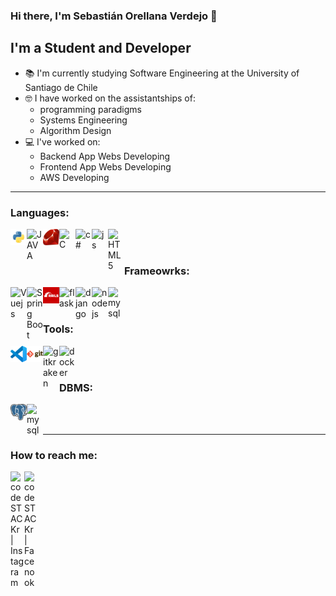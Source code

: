 ### Hi there, I'm Sebastián Orellana Verdejo 👋

## I'm a Student and Developer

- :books: I'm currently studying Software Engineering at the University of Santiago de Chile
- 🤓 I have worked on the assistantships of:
  * programming paradigms
  * Systems Engineering
  * Algorithm Design
- :computer: I've worked on:
  * Backend App Webs Developing
  * Frontend App Webs Developing
  * AWS Developing

---

### Languages:
<!-- Python -->
<img align="left" alt="Python" width="26px" src="https://raw.githubusercontent.com/github/explore/80688e429a7d4ef2fca1e82350fe8e3517d3494d/topics/python/python.png" />
<img align="left" alt="JAVA" width="26px" src="https://cdn-icons-png.flaticon.com/512/226/226777.png" />
<img align="left" alt="Ruby" width="26px" src="https://raw.githubusercontent.com/github/explore/80688e429a7d4ef2fca1e82350fe8e3517d3494d/topics/ruby/ruby.png" />
<img align="left" alt="C" width="26px" src="https://play-lh.googleusercontent.com/RLO14DKG8-tknas91100ht0mmVH9jVqqgoA0HIr1O_zMFATO-eF3tYT5MIC7yafvVH8" />
<img align="left" alt="c#" width="26px" src="https://upload.wikimedia.org/wikipedia/commons/4/4f/Csharp_Logo.png" />
<img align="left" alt="js" width="26px" src="https://www.jovenesprogramadores.cl/wp-content/uploads/2020/07/JavaScript.png" />
<img align="left" alt="HTML5" width="26px" src="https://cdn-icons-png.flaticon.com/512/732/732212.png" />

<br />
<br />

### Frameowrks:
<!-- Vuejs -->
<img align="left" alt="Vuejs" width="26px" src="https://upload.wikimedia.org/wikipedia/commons/thumb/9/95/Vue.js_Logo_2.svg/1184px-Vue.js_Logo_2.svg.png" />
<img align="left" alt="Spring Boot" width="26px" src="https://www.armadilloamarillo.com/wp-content/uploads/spring-boot-ok.png" />
<img align="left" alt="Rails" width="26px" src="https://raw.githubusercontent.com/github/explore/80688e429a7d4ef2fca1e82350fe8e3517d3494d/topics/rails/rails.png" />
<img align="left" alt="flask" width="26px" src="https://cdn.freebiesupply.com/logos/large/2x/flask-logo-png-transparent.png" />
<img align="left" alt="django" width="26px" src="https://upload.wikimedia.org/wikipedia/commons/thumb/7/75/Django_logo.svg/2560px-Django_logo.svg.png" />
<img align="left" alt="nodejs" width="26px" src="https://brandslogos.com/wp-content/uploads/thumbs/nodejs-logo-vector.svg" />
<img align="left" alt="" width="26px" src="" />
<img align="left" alt="" width="26px" src="" />
<img align="left" alt="" width="26px" src="" />
<img align="left" alt="" width="26px" src="" />
<img align="left" alt="" width="26px" src="" />
<img align="left" alt="" width="26px" src="" />
<img align="left" alt="" width="26px" src="" />
<img align="left" alt="" width="26px" src="" />
<img align="left" alt="mysql" width="26px" src="https://blog.artegrafico.net/wp-content/uploads/2019/10/mysql-logo.png" />


<br />
<br />

### Tools:
<!-- Visual Studio -->
<img align="left" alt="Visual Studio Code" width="26px" src="https://raw.githubusercontent.com/github/explore/80688e429a7d4ef2fca1e82350fe8e3517d3494d/topics/visual-studio-code/visual-studio-code.png" />
<img align="left" alt="Git" width="26px" src="https://raw.githubusercontent.com/github/explore/80688e429a7d4ef2fca1e82350fe8e3517d3494d/topics/git/git.png" />
<img align="left" alt="gitkraken" width="26px" src="https://www.gitkraken.com/wp-content/uploads/2021/06/gitkraken-logo-mono-light-sq.png" />
<img align="left" alt="docker" width="26px" src="https://www.docker.com/wp-content/uploads/2022/03/Moby-logo.png" />


<br />
<br />

### DBMS:
<img align="left" alt="PostgreSQL" width="26px" src="https://raw.githubusercontent.com/github/explore/80688e429a7d4ef2fca1e82350fe8e3517d3494d/topics/postgresql/postgresql.png" />
<img align="left" alt="mysql" width="26px" src="https://blog.artegrafico.net/wp-content/uploads/2019/10/mysql-logo.png" />




<br />
<br />

---

### How to reach me:

[<img align="left" alt="codeSTACKr | Instagram" width="22px" src="https://upload.wikimedia.org/wikipedia/commons/thumb/e/e7/Instagram_logo_2016.svg/2048px-Instagram_logo_2016.svg.png" />][instagram]

[<img align="left" alt="codeSTACKr | Facenook" width="22px" src="https://cdn-icons-png.flaticon.com/512/124/124010.png" />][facebook]



[instagram]: https://www.instagram.com/sebaorellana__/
[facebook]: https://www.facebook.com/sebastian.orellana.75286/



<!--
**sebastianorellanav/sebastianorellanav** is a ✨ _special_ ✨ repository because its `README.md` (this file) appears on your GitHub profile.

Here are some ideas to get you started:

- 🔭 I’m currently working on ...
- 🌱 I’m currently learning ...
- 👯 I’m looking to collaborate on ...
- 🤔 I’m looking for help with ...
- 💬 Ask me about ...
- 📫 How to reach me: ...
- 😄 Pronouns: ...
- ⚡ Fun fact: ...
-->
